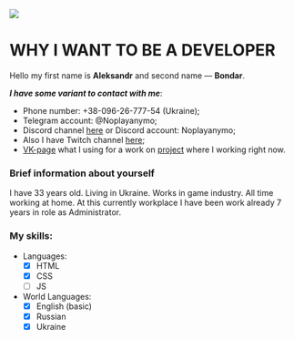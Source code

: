 ![](https://i.imgur.com/gTEnhwh.jpg)
# WHY I WANT TO BE A DEVELOPER

Hello my first name is **Aleksandr** and second name — **Bondar**.

_**I have some variant to contact with me**_:
* Phone number: +38-096-26-777-54 (Ukraine);
* Telegram account: @Noplayanymo;
* Discord channel [here](https://discord.gg/SKCqkdc "Link on Discord server") or Discord account: Noplayanymo;
* Also I have Twitch channel [here](https://www.twitch.tv/noplayanymo "Link on Twich channel");
* [VK-page](https://vk.com/noplayanymo "Link on private VK-page") what I using for a work on [project](https://firestorm-servers.com/) where I working right now.

### Brief information about yourself

I have 33 years old. Living in Ukraine. Works in game industry. All time working at home. At this currently workplace I have been work already 7 years in role as Administrator.

### My skills:
- Languages:
  - [x] HTML
  - [x] CSS
  - [ ] JS
- World Languages:
  - [x] English (basic)
  - [x] Russian
  - [x] Ukraine